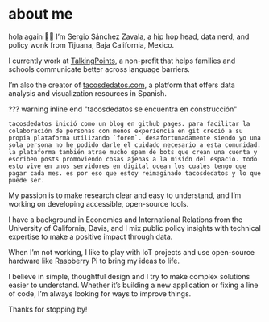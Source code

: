 # about me
hola again 👋🏼
I’m Sergio Sánchez Zavala, a hip hop head, data nerd, and policy wonk from Tijuana, Baja California, Mexico. 

I currently work at [TalkingPoints](https://talkingpts.org), a non-profit that helps families and schools communicate better across language barriers. 

I’m also the creator of [tacosdedatos.com](https://tacosdedatos.com), a platform that offers data analysis and visualization resources in Spanish.

??? warning inline end "tacosdedatos se encuentra en construcción"

    tacosdedatos inició como un blog en github pages. para facilitar la colaboración de personas con menos experiencia en git creció a su propia plataforma utilizando `forem`. desafortunadamente siendo yo una sola persona no he podido darle el cuidado necesario a esta comunidad. la plataforma también atrae mucho spam de bots que crean una cuenta y escriben posts promoviendo cosas ajenas a la misión del espacio. todo esto vive en unos servidores en digital ocean los cuales tengo que pagar cada mes. es por eso que estoy reimaginado tacosdedatos y lo que puede ser. 

My passion is to make research clear and easy to understand, and I’m working on developing accessible, open-source tools. 

I have a background in Economics and International Relations from the University of California, Davis, and I mix public policy insights with technical expertise to make a positive impact through data.

When I’m not working, I like to play with IoT projects and use open-source hardware like Raspberry Pi to bring my ideas to life. 

I believe in simple, thoughtful design and I try to make complex solutions easier to understand. Whether it’s building a new application or fixing a line of code, I’m always looking for ways to improve things.

Thanks for stopping by!
